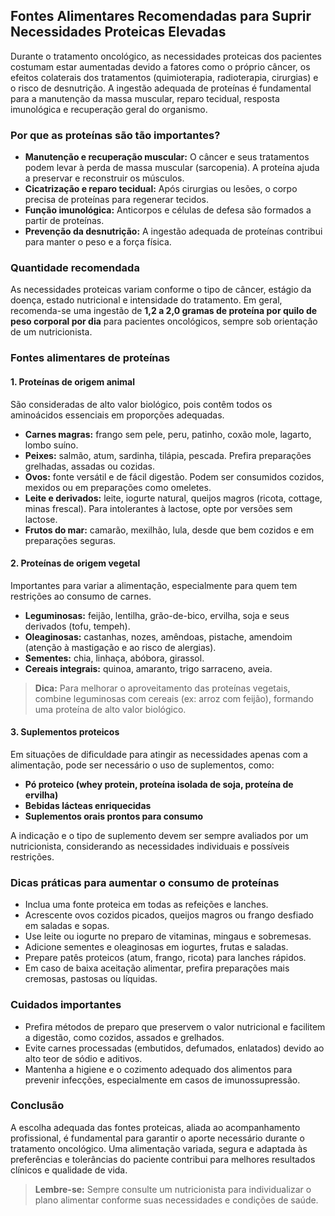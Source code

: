 
## Fontes Alimentares Recomendadas para Suprir Necessidades Proteicas Elevadas

Durante o tratamento oncológico, as necessidades proteicas dos pacientes costumam estar aumentadas devido a fatores como o próprio câncer, os efeitos colaterais dos tratamentos (quimioterapia, radioterapia, cirurgias) e o risco de desnutrição. A ingestão adequada de proteínas é fundamental para a manutenção da massa muscular, reparo tecidual, resposta imunológica e recuperação geral do organismo.

### Por que as proteínas são tão importantes?

- **Manutenção e recuperação muscular:** O câncer e seus tratamentos podem levar à perda de massa muscular (sarcopenia). A proteína ajuda a preservar e reconstruir os músculos.
- **Cicatrização e reparo tecidual:** Após cirurgias ou lesões, o corpo precisa de proteínas para regenerar tecidos.
- **Função imunológica:** Anticorpos e células de defesa são formados a partir de proteínas.
- **Prevenção da desnutrição:** A ingestão adequada de proteínas contribui para manter o peso e a força física.

### Quantidade recomendada

As necessidades proteicas variam conforme o tipo de câncer, estágio da doença, estado nutricional e intensidade do tratamento. Em geral, recomenda-se uma ingestão de **1,2 a 2,0 gramas de proteína por quilo de peso corporal por dia** para pacientes oncológicos, sempre sob orientação de um nutricionista.

### Fontes alimentares de proteínas

#### 1. **Proteínas de origem animal**

São consideradas de alto valor biológico, pois contêm todos os aminoácidos essenciais em proporções adequadas.

- **Carnes magras:** frango sem pele, peru, patinho, coxão mole, lagarto, lombo suíno.
- **Peixes:** salmão, atum, sardinha, tilápia, pescada. Prefira preparações grelhadas, assadas ou cozidas.
- **Ovos:** fonte versátil e de fácil digestão. Podem ser consumidos cozidos, mexidos ou em preparações como omeletes.
- **Leite e derivados:** leite, iogurte natural, queijos magros (ricota, cottage, minas frescal). Para intolerantes à lactose, opte por versões sem lactose.
- **Frutos do mar:** camarão, mexilhão, lula, desde que bem cozidos e em preparações seguras.

#### 2. **Proteínas de origem vegetal**

Importantes para variar a alimentação, especialmente para quem tem restrições ao consumo de carnes.

- **Leguminosas:** feijão, lentilha, grão-de-bico, ervilha, soja e seus derivados (tofu, tempeh).
- **Oleaginosas:** castanhas, nozes, amêndoas, pistache, amendoim (atenção à mastigação e ao risco de alergias).
- **Sementes:** chia, linhaça, abóbora, girassol.
- **Cereais integrais:** quinoa, amaranto, trigo sarraceno, aveia.

> **Dica:** Para melhorar o aproveitamento das proteínas vegetais, combine leguminosas com cereais (ex: arroz com feijão), formando uma proteína de alto valor biológico.

#### 3. **Suplementos proteicos**

Em situações de dificuldade para atingir as necessidades apenas com a alimentação, pode ser necessário o uso de suplementos, como:

- **Pó proteico (whey protein, proteína isolada de soja, proteína de ervilha)**
- **Bebidas lácteas enriquecidas**
- **Suplementos orais prontos para consumo**

A indicação e o tipo de suplemento devem ser sempre avaliados por um nutricionista, considerando as necessidades individuais e possíveis restrições.

### Dicas práticas para aumentar o consumo de proteínas

- Inclua uma fonte proteica em todas as refeições e lanches.
- Acrescente ovos cozidos picados, queijos magros ou frango desfiado em saladas e sopas.
- Use leite ou iogurte no preparo de vitaminas, mingaus e sobremesas.
- Adicione sementes e oleaginosas em iogurtes, frutas e saladas.
- Prepare patês proteicos (atum, frango, ricota) para lanches rápidos.
- Em caso de baixa aceitação alimentar, prefira preparações mais cremosas, pastosas ou líquidas.

### Cuidados importantes

- Prefira métodos de preparo que preservem o valor nutricional e facilitem a digestão, como cozidos, assados e grelhados.
- Evite carnes processadas (embutidos, defumados, enlatados) devido ao alto teor de sódio e aditivos.
- Mantenha a higiene e o cozimento adequado dos alimentos para prevenir infecções, especialmente em casos de imunossupressão.

### Conclusão

A escolha adequada das fontes proteicas, aliada ao acompanhamento profissional, é fundamental para garantir o aporte necessário durante o tratamento oncológico. Uma alimentação variada, segura e adaptada às preferências e tolerâncias do paciente contribui para melhores resultados clínicos e qualidade de vida.

> **Lembre-se:** Sempre consulte um nutricionista para individualizar o plano alimentar conforme suas necessidades e condições de saúde.
```
